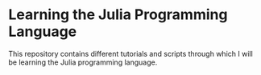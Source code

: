# Learning the Julia Programming Language
This repository contains different tutorials and scripts through which I will be learning the Julia programming language.
